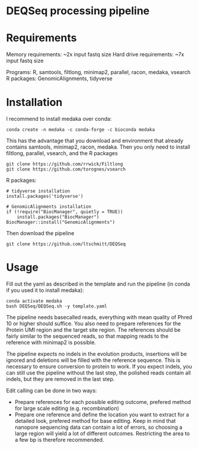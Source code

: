 # DEQSeq processing pipeline

# Requirements
Memory requirements: ~2x input fastq size
Hard drive requirements: ~7x input fastq size

Programs: R, samtools, filtlong, minimap2, parallel, racon, medaka, vsearch
R packages: GenomicAlignments, tidyverse

# Installation

I recommend to install medaka over conda: 
```
conda create -n medaka -c conda-forge -c bioconda medaka
```
This has the advantage that you download and environment that already contains samtools, minimap2, racon, medaka.
Then you only need to install filtlong, parallel, vsearch, and the R packages

```
git clone https://github.com/rrwick/Filtlong
git clone https://github.com/torognes/vsearch
```

R packages:
```{R}
# tidyverse installation
install.packages('tidyverse')

# GenomicAlignments installation
if (!require("BiocManager", quietly = TRUE))
    install.packages("BiocManager")
BiocManager::install("GenomicAlignments")
```

Then download the pipeline
```
git clone https://github.com/ltschmitt/DEQSeq
```

# Usage
Fill out the yaml as described in the template and run the pipeline (in conda if you used it to install medaka):
```
conda activate medaka
bash DEQSeq/DEQSeq.sh -y template.yaml
```

The pipeline needs basecalled reads, everything with mean quality of Phred 10 or higher should suffice. You also need to prepare references for the Protein UMI region and the target site region. The references should be fairly similar to the sequenced reads, so that mapping reads to the reference with minimap2 is possible.

The pipeline expects no indels in the evolution products, insertions will be ignored and deletions will be filled with the reference sequence. This is necessary to ensure conversion to protein to work. If you expect indels, you can still use the pipeline without the last step, the polished reads contain all indels, but they are removed in the last step.

Edit calling can be done in two ways:
- Prepare references for each possible editing outcome, prefered method for large scale editing (e.g. recombination)
- Prepare one reference and define the location you want to extract for a detailed look, prefered method for base editing. Keep in mind that nanopore sequencing data can contain a lot of errors, so choosing a large region will yield a lot of different outcomes. Restricting the area to a few bp is therefore recommended.


